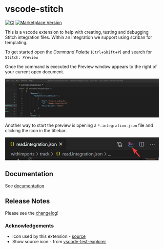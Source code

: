 # vscode-stitch

[![CI](https://github.com/ShipitSmarter/vscode-stitch/workflows/CI/badge.svg?branch=master)](https://github.com/ShipitSmarter/vscode-stitch/actions/workflows/main.yml?query=branch%3Amaster) [![Marketplace Version](https://vsmarketplacebadge.apphb.com/version-short/shipitsmarter.vscode-stitch.svg)](https://marketplace.visualstudio.com/items?itemName=shipitsmarter.vscode-stitch)

This is a vscode extension to help with creating, testing and debugging Stitch integration files. Within an integration we support using scriban for templating.

To get started open the *Command Palette* (`Ctrl`+`Shift`+`P`) and search for `Stitch: Preview`

Once the command is executed the Preview window appears to the right of your current open document.

![Command Start](docs/screenshots/command-start-preview.gif)

Another way to start the preview is opening a `*.integration.json` file and clicking the icon in the titlebar.

![Title bar icon](docs/screenshots/title-bar-icon.png)

## Documentation

See [documentation](docs/readme.md)

## Release Notes

Please see the [changelog](CHANGELOG.md)!

### Acknowledgements

* Icon used by this extension - [source](https://www.flaticon.com/free-icon/stitching_3460012?term=stitch&page=2&position=70&page=2&position=70&related_id=3460012&origin=search)
* Show source icon - from [vscode-test-explorer](https://github.com/hbenl/vscode-test-explorer)
